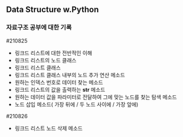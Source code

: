 

## Data Structure w.Python
### 자료구조 공부에 대한 기록



#210825
- 링크드 리스트에 대한 전반적인 이해
- 링크드 리스트의 노드 클래스
- 링크드 리스트 클래스
- 링크드 리스트 클래스 내부의 노드 추가 연산 메소드
- 원하는 인덱스 번호로 데이터 찾는 메소드
- 링크드 리스트의 값을 출력하는 __str__ 메소드
- 원하는 데이터 값을 파라미터로 전달하여 그에 맞는 노드를 찾는 탐색 메소드
- 노드 삽입 메소드( 가장 뒤에 / 두 노드 사이에 / 가장 앞에)


#210826
- 링크드 리스트 노드 삭제 메소드